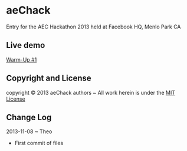 aeChack
=======
Entry for the AEC Hackathon 2013 held at Facebook HQ, Menlo Park CA

## Live demo
[Warm-Up #1]( http://aeChack.github.io/warm-up/index.html )


## Copyright and License
copyright &copy; 2013 aeChack authors ~ All work herein is under the [MIT License](http://jaanga.github.io/libs/jaanga-copyright-and-mit-license.md)


## Change Log


2013-11-08 ~ Theo

* First commit of files